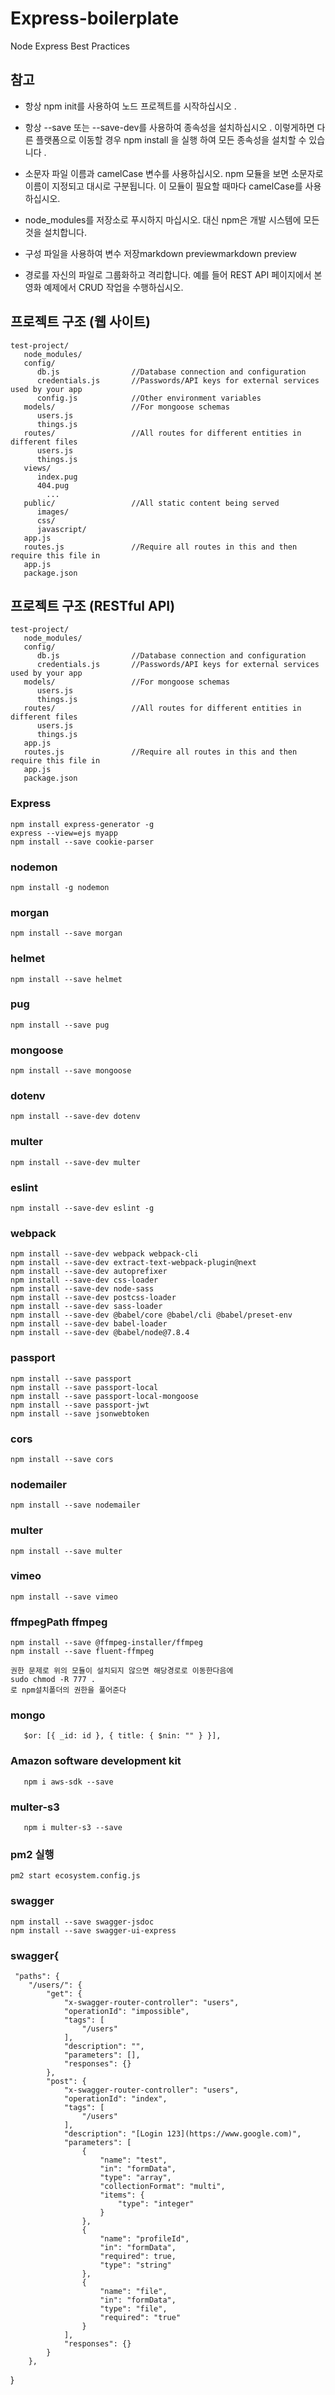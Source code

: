 # Express-boilerplate

Node Express Best Practices

## 참고

- 항상 npm init를 사용하여 노드 프로젝트를 시작하십시오 .

- 항상 --save 또는 --save-dev를 사용하여 종속성을 설치하십시오 . 이렇게하면 다른 플랫폼으로 이동할 경우 npm install 을 실행 하여 모든 종속성을 설치할 수 있습니다 .

- 소문자 파일 이름과 camelCase 변수를 사용하십시오. npm 모듈을 보면 소문자로 이름이 지정되고 대시로 구분됩니다. 이 모듈이 필요할 때마다 camelCase를 사용하십시오.

- node_modules를 저장소로 푸시하지 마십시오. 대신 npm은 개발 시스템에 모든 것을 설치합니다.

- 구성 파일을 사용하여 변수 저장markdown previewmarkdown preview
- 경로를 자신의 파일로 그룹화하고 격리합니다. 예를 들어 REST API 페이지에서 본 영화 예제에서 CRUD 작업을 수행하십시오.

## 프로젝트 구조 (웹 사이트)

```
test-project/
   node_modules/
   config/
      db.js                //Database connection and configuration
      credentials.js       //Passwords/API keys for external services used by your app
      config.js            //Other environment variables
   models/                 //For mongoose schemas
      users.js
      things.js
   routes/                 //All routes for different entities in different files
      users.js
      things.js
   views/
      index.pug
      404.pug
        ...
   public/                 //All static content being served
      images/
      css/
      javascript/
   app.js
   routes.js               //Require all routes in this and then require this file in
   app.js
   package.json
```

## 프로젝트 구조 (RESTful API)

```
test-project/
   node_modules/
   config/
      db.js                //Database connection and configuration
      credentials.js       //Passwords/API keys for external services used by your app
   models/                 //For mongoose schemas
      users.js
      things.js
   routes/                 //All routes for different entities in different files
      users.js
      things.js
   app.js
   routes.js               //Require all routes in this and then require this file in
   app.js
   package.json
```

### Express

```
npm install express-generator -g
express --view=ejs myapp
npm install --save cookie-parser
```

### nodemon

```
npm install -g nodemon
```

### morgan

```
npm install --save morgan
```

### helmet

```
npm install --save helmet
```

### pug

```
npm install --save pug
```

### mongoose

```
npm install --save mongoose
```

### dotenv

```
npm install --save-dev dotenv
```

### multer

```
npm install --save-dev multer
```

### eslint

```
npm install --save-dev eslint -g
```

### webpack

```
npm install --save-dev webpack webpack-cli
npm install --save-dev extract-text-webpack-plugin@next
npm install --save-dev autoprefixer
npm install --save-dev css-loader
npm install --save-dev node-sass
npm install --save-dev postcss-loader
npm install --save-dev sass-loader
npm install --save-dev @babel/core @babel/cli @babel/preset-env
npm install --save-dev babel-loader
npm install --save-dev @babel/node@7.8.4
```

### passport

```
npm install --save passport
npm install --save passport-local
npm install --save passport-local-mongoose
npm install --save passport-jwt
npm install --save jsonwebtoken
```

### cors

```
npm install --save cors
```

### nodemailer

```
npm install --save nodemailer
```

### multer

```
npm install --save multer
```

### vimeo

```
npm install --save vimeo
```

### ffmpegPath ffmpeg

```
npm install --save @ffmpeg-installer/ffmpeg
npm install --save fluent-ffmpeg

권한 문제로 위의 모듈이 설치되지 않으면 해당경로로 이동한다음에
sudo chmod -R 777 .
로 npm설치폴더의 권한을 풀어준다
```

### mongo

```
   $or: [{ _id: id }, { title: { $nin: "" } }],
```

### Amazon software development kit

```
   npm i aws-sdk --save
```

### multer-s3

```
   npm i multer-s3 --save
```

### pm2 실행

```
pm2 start ecosystem.config.js
```

### swagger

```
npm install --save swagger-jsdoc
npm install --save swagger-ui-express
```

### swagger{

     "paths": {
        "/users/": {
            "get": {
                "x-swagger-router-controller": "users",
                "operationId": "impossible",
                "tags": [
                    "/users"
                ],
                "description": "",
                "parameters": [],
                "responses": {}
            },
            "post": {
                "x-swagger-router-controller": "users",
                "operationId": "index",
                "tags": [
                    "/users"
                ],
                "description": "[Login 123](https://www.google.com)",
                "parameters": [
                    {
                        "name": "test",
                        "in": "formData",
                        "type": "array",
                        "collectionFormat": "multi",
                        "items": {
                            "type": "integer"
                        }
                    },
                    {
                        "name": "profileId",
                        "in": "formData",
                        "required": true,
                        "type": "string"
                    },
                    {
                        "name": "file",
                        "in": "formData",
                        "type": "file",
                        "required": "true"
                    }
                ],
                "responses": {}
            }
        },

}
